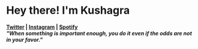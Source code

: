# Hey there! I'm Kushagra
<a href="https://twitter.com/kushagra_216"><b>Twitter<b></a>
  |
<a href="https://www.instagram.com/kushagra.pareekk/"><b>Instagram</b></a>
  |
<a href="https://open.spotify.com/user/r0qd0bl33wufc0o1pxl3cpej9"><b>Spotify<b></a> <br>
  <i> "When something is important enough, you do it even if the odds are not in your favor." </i>
